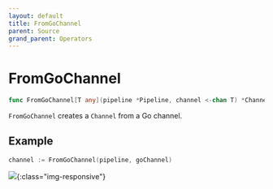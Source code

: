 ```yaml
---
layout: default
title: FromGoChannel
parent: Source
grand_parent: Operators
---
```


<h1>FromGoChannel</h1>

```go
func FromGoChannel[T any](pipeline *Pipeline, channel <-chan T) *Channel[T]
```

`FromGoChannel` creates a `Channel` from a Go channel.

<h2>Example</h2>

```go
channel := FromGoChannel(pipeline, goChannel)
```
![](/assets/images/diagrams/source/from-go-channel.svg){:class="img-responsive"}